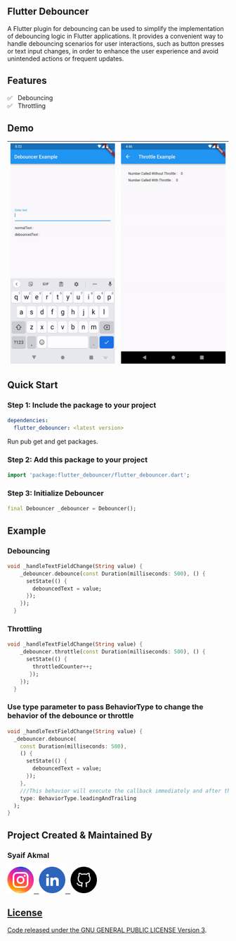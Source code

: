 ## Flutter Debouncer

A Flutter plugin for debouncing can be used to simplify the implementation of debouncing logic in Flutter applications. It provides a convenient way to handle debouncing scenarios for user interactions, such as button presses or text input changes, in order to enhance the user experience and avoid unintended actions or frequent updates.

## Features

✅ &nbsp; Debouncing </br>
✅ &nbsp; Throttling </br>

## Demo

| <img height=500 src="https://raw.githubusercontent.com/syaifakmal/flutter-debouncer/main/example/assets/debouncer_example.gif"/> | <img height=500 src="https://github.com/syaifakmal/flutter-debouncer/blob/main/example/assets/throttle_example.gif?raw=true"/> |
| --- | --- |


## Quick Start

### Step 1: Include the package to your project

```yml
dependencies:
  flutter_debouncer: <latest version>
```

Run pub get and get packages.

### Step 2: Add this package to your project

```dart
import 'package:flutter_debouncer/flutter_debouncer.dart';
```

### Step 3: Initialize Debouncer

```dart
final Debouncer _debouncer = Debouncer();
```

## Example

### Debouncing

```dart
void _handleTextFieldChange(String value) {
    _debouncer.debounce(const Duration(milliseconds: 500), () {
      setState(() {
        debouncedText = value;
      });
    });
  }
```

### Throttling

```dart
void _handleTextFieldChange(String value) {
    _debouncer.throttle(const Duration(milliseconds: 500), () {
      setState(() {
        throttledCounter++;
       });
    });
  }
```
### Use type parameter to pass BehaviorType to change the behavior of the debounce or throttle
```dart
void _handleTextFieldChange(String value) {
  _debouncer.debounce(
    const Duration(milliseconds: 500),
    () {
      setState(() {
        debouncedText = value;
      });
    },
    ///This behavior will execute the callback immediately and after the specified time duration
    type: BehaviorType.leadingAndTrailing
  );
}
```

## Project Created & Maintained By

### Syaif Akmal
<a href="https://www.instagram.com/syaifakmal"><img src="https://github.com/syaifakmal/flutter-debouncer/blob/main/example/assets/instagram.png?raw=true" width="60">&nbsp;&nbsp;
<a href="https://www.linkedin.com/in/syaifakmal/"><img src="https://github.com/syaifakmal/flutter-debouncer/blob/main/example/assets/linkedin.png?raw=true" width="60">&nbsp;&nbsp;
<a href="https://github.com/syaifakmal/"><img src="https://github.com/syaifakmal/flutter-debouncer/blob/main/example/assets/github.png?raw=true" width="60">

## License
Code released under the [GNU GENERAL PUBLIC LICENSE Version 3](./LICENSE).
